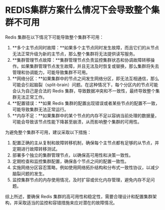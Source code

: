 # REDIS集群方案什么情况下会导致整个集群不可用

Redis 集群在以下情况下可能导致整个集群不可用：

1. **多个主节点同时故障：**如果多个主节点同时发生故障，而且它们的从节点无法正常升级为新的主节点，那么整个集群将无法提供读写服务。
2. **集群管理节点故障：**集群管理节点负责监控集群状态和协调故障转移操作。如果集群管理节点发生故障，并且无法及时恢复或替换，那么集群将失去管理和协调能力，可能导致集群不可用。
3. **网络分区：**如果集群中的节点之间发生网络分区，即无法互相通信，那么可能会引起脑裂（split-brain）问题。在这种情况下，每个分区内的节点可能会认为自己是合法的 Redis 集群，导致数据冲突和不一致性，最终导致整个集群无法正常工作。
4. **配置错误：**如果 Redis 集群的配置出现错误或者某些节点的配置不一致，可能导致集群无法正常运行。
5. **内存不足：**如果集群中的某个节点的内存不足以容纳当前处理的数据量，可能会导致该节点性能下降甚至崩溃，从而影响整个集群的可用性。

为避免整个集群不可用，建议采取以下措施：

1. 配置正确的主从复制和故障转移机制，确保每个主节点都有足够的从节点，并定期进行故障转移测试。
2. 部署多个独立的集群管理节点，以确保高可用性和决策一致性。
3. 定期检查和监控集群配置，确保各个节点之间的配置一致性。
4. 实施网络分区容忍策略，例如使用网络拓扑结构和分布式一致性协议，以减少脑裂问题的发生。
5. 监控集群节点的内存使用情况，及时扩容或优化内存管理，避免内存不足问题。

综上所述，要确保 Redis 集群的高可用性和稳定性，需要合理设计和配置集群架构，并采取适当的监控和容错措施来应对潜在的故障情况。
